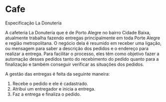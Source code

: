 # Cafe
Especificação La Donutería

A cafeteria La Donutería que é de Porto Alegre no bairro Cidade Baixa, atualmente trabalha fazendo entregas principalmente em toda Porte Alegre e região metropolitana. O negócio dela é resumido em receber uma ligação, ou mensagem para saber a descrição dos pedidos e o endereço para realizar a entrega. Para facilitar o processo, eles têm como objetivo fazer a automação desses pedidos tanto do recebimento do pedido quanto para a finalização e também conseguir verificar as situações dos pedidos. 

A gestão das entregas é feita da seguinte maneira: 
1. Recebe o pedido e ele é cadastrado.
2. Atribui um entregador e inicia a entrega.
3. Faz a entrega e finaliza o pedido.
